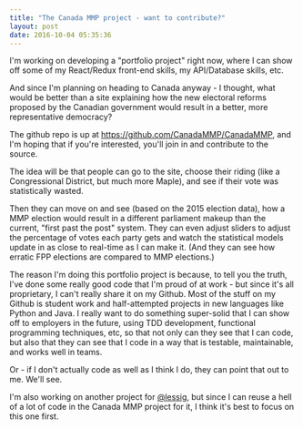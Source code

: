 ```yaml
---
title: "The Canada MMP project - want to contribute?"
layout: post
date: 2016-10-04 05:35:36
---
```

I'm working on developing a "portfolio project" right now, where I can show off some of my React/Redux front-end skills, my API/Database skills, etc. 

And since I'm planning on heading to Canada anyway - I thought, what would be better than a site explaining how the new electoral reforms proposed by the Canadian government would result in a better, more representative democracy?  

The github repo is up at https://github.com/CanadaMMP/CanadaMMP, and I'm hoping that if you're interested, you'll join in and contribute to the source.  

The idea will be that people can go to the site, choose their riding (like a Congressional District, but much more Maple), and see if their vote was statistically wasted.  

Then they can move on and see (based on the 2015 election data), how a MMP election would result in a different parliament makeup than the current, "first past the post" system.  They can even adjust sliders to adjust the percentage of votes each party gets and watch the statistical models update in as close to real-time as I can make it.  (And they can see how erratic FPP elections are compared to MMP elections.) 

The reason I'm doing this portfolio project is because, to tell you the truth, I've done some really good code that I'm proud of at work - but since it's all proprietary, I can't really share it on my Github.  Most of the stuff on my Github is student work and half-attempted projects in new languages like Python and Java.  I really want to do something super-solid that I can show off to employers in the future, using TDD development, functional programming techniques, etc, so that not only can they see that I can code, but also that they can see that I code in a way that is testable, maintainable, and works well in teams. 

Or - if I don't actually code as well as I think I do, they can point that out to me.  We'll see.  

I'm also working on another project for [@lessig](https://twitter.com/lessig?ref_src=twsrc%5Egoogle%7Ctwcamp%5Eserp%7Ctwgr%5Eauthor), but since I can reuse a hell of a lot of code in the Canada MMP project for it, I think it's best to focus on this one first. 